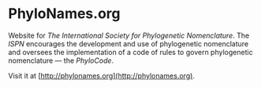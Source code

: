 PhyloNames.org
=============

Website for *The International Society for Phylogenetic Nomenclature*. The *ISPN* encourages the development and use of phylogenetic nomenclature and oversees the implementation of a code of rules to govern phylogenetic nomenclature — the *PhyloCode*.

Visit it at [http://phylonames.org](http://phylonames.org).
